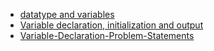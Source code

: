 - [datatype and variables](./12Aug-data-types-and-variables/data-types-variables.md)
- [Variable declaration, initialization and output](./13Aug-variable-declaration-initialization/variables-initialization.md)
- [Variable-Declaration-Problem-Statements](./13Aug-variable-declaration-initialization/Variable-Declaration-Problem-Statements.md)